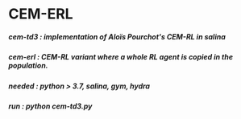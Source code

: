 # CEM-ERL
##### cem-td3 : implementation of Aloïs Pourchot's CEM-RL in salina  
##### cem-erl : CEM-RL variant where a whole RL agent is copied in the population.

##### needed : python > 3.7, salina, gym, hydra

##### run : python cem-td3.py
